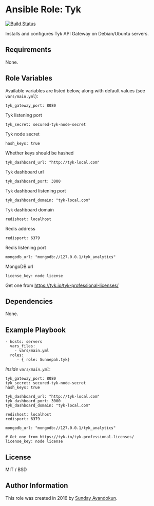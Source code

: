 # Ansible Role: Tyk

[![Build Status](https://travis-ci.org/Sunnepah/ansible-role-tyk.svg?branch=master)](https://travis-ci.org/Sunnepah/ansible-role-tyk)

Installs and configures Tyk API Gateway on Debian/Ubuntu servers.

## Requirements

None.

## Role Variables

Available variables are listed below, along with default values (see `vars/main.yml`):

	tyk_gateway_port: 8080

Tyk listening port

	tyk_secret: secured-tyk-node-secret

Tyk node secret

	hash_keys: true

Whether keys should be hashed

	tyk_dashboard_url: "http://tyk-local.com"

Tyk dashboard url

	tyk_dashboard_port: 3000

Tyk dashboard listening port

	tyk_dashboard_domain: "tyk-local.com"

Tyk dashboard domain

	redishost: localhost

Redis address

	redisport: 6379

Redis listening port

	mongodb_url: "mongodb://127.0.0.1/tyk_analytics"

MongoDB url

	license_key: node license

Get one from https://tyk.io/tyk-professional-licenses/

## Dependencies

None.

## Example Playbook

    - hosts: servers
      vars_files:
      	- vars/main.yml
      roles:
         - { role: Sunnepah.tyk}

*Inside `vars/main.yml`*:

    tyk_gateway_port: 8080
	tyk_secret: secured-tyk-node-secret
	hash_keys: true

	tyk_dashboard_url: "http://tyk-local.com"
	tyk_dashboard_port: 3000
	tyk_dashboard_domain: "tyk-local.com"

	redishost: localhost
	redisport: 6379

	mongodb_url: "mongodb://127.0.0.1/tyk_analytics"

	# Get one from https://tyk.io/tyk-professional-licenses/
	license_key: node license

## License

MIT / BSD

## Author Information

This role was created in 2016 by [Sunday Ayandokun](https://github.com/Sunnepah).
